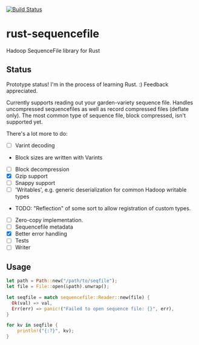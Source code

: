 [![Build Status](https://travis-ci.org/Xorlev/rust-sequencefile.svg?branch=master)](https://travis-ci.org/Xorlev/rust-sequencefile)

# rust-sequencefile
Hadoop SequenceFile library for Rust

## Status
Prototype status! I'm in the process of learning Rust. :) Feedback appreciated.

Currently supports reading out your garden-variety sequence file. Handles uncompressed sequencefiles
as well as record compressed files (deflate only). The most common type of sequence file, block compressed,
isn't supported yet.

There's a lot more to do:
- [ ] Varint decoding
 - Block sizes are written with Varints
- [ ] Block decompression
- [X] Gzip support
- [ ] Snappy support
- [ ] 'Writables', e.g. generic deserialization for common Hadoop writable types
 - TODO: "Reflection" of some sort to allow registration of custom types.
- [ ] Zero-copy implementation.
- [ ] Sequencefile metadata
- [X] Better error handling
- [ ] Tests
- [ ] Writer

## Usage
```rust
let path = Path::new("/path/to/seqfile");
let file = File::open(&path).unwrap();

let seqfile = match sequencefile::Reader::new(file) {
  Ok(val) => val,
  Err(err) => panic!("Failed to open sequence file: {}", err),
}

for kv in seqfile {
    println!("{:?}", kv);
}
```
